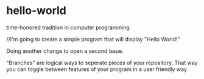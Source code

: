 # hello-world
time-honored tradition in computer programming

//I'm going to create a simple program that will display "Hello World!"

Doing another change to open a second issue.

"Branches" are logical ways to seperate pieces of your repository.  That way you can toggle between features of your program in a user friendly way
